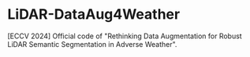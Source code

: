# LiDAR-DataAug4Weather
[ECCV 2024] Official code of "Rethinking Data Augmentation for Robust LiDAR Semantic Segmentation in Adverse Weather".
